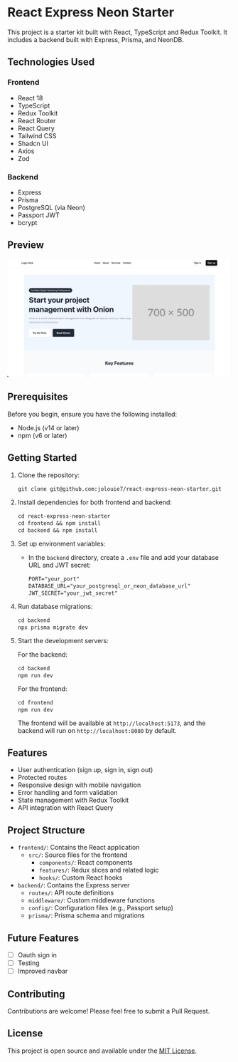 # React Express Neon Starter

This project is a starter kit built with React, TypeScript and Redux Toolkit. It includes a backend built with Express, Prisma, and NeonDB.

## Technologies Used

### Frontend
- React 18
- TypeScript
- Redux Toolkit
- React Router
- React Query
- Tailwind CSS
- Shadcn UI
- Axios
- Zod

### Backend
- Express
- Prisma
- PostgreSQL (via Neon)
- Passport JWT
- bcrypt

## Preview

![Project Preview](frontend/public/landing-page-preview.png)

## Prerequisites

Before you begin, ensure you have the following installed:

- Node.js (v14 or later)
- npm (v6 or later)

## Getting Started

1. Clone the repository:

   ```
   git clone git@github.com:jolouie7/react-express-neon-starter.git
   ```

2. Install dependencies for both frontend and backend:

   ```
   cd react-express-neon-starter
   cd frontend && npm install
   cd backend && npm install
   ```

3. Set up environment variables:
   - In the `backend` directory, create a `.env` file and add your database URL and JWT secret:
     ```
     PORT="your_port"
     DATABASE_URL="your_postgresql_or_neon_database_url"
     JWT_SECRET="your_jwt_secret"
     ```

4. Run database migrations:
   ```
   cd backend
   npx prisma migrate dev
   ```

5. Start the development servers:

   For the backend:
   ```
   cd backend
   npm run dev
   ```

   For the frontend:
   ```
   cd frontend
   npm run dev
   ```

   The frontend will be available at `http://localhost:5173`, and the backend will run on `http://localhost:8080` by default.

## Features

- User authentication (sign up, sign in, sign out)
- Protected routes
- Responsive design with mobile navigation
- Error handling and form validation
- State management with Redux Toolkit
- API integration with React Query

## Project Structure

- `frontend/`: Contains the React application
  - `src/`: Source files for the frontend
    - `components/`: React components
    - `features/`: Redux slices and related logic
    - `hooks/`: Custom React hooks
- `backend/`: Contains the Express server
  - `routes/`: API route definitions
  - `middleware/`: Custom middleware functions
  - `config/`: Configuration files (e.g., Passport setup)
  - `prisma/`: Prisma schema and migrations

## Future Features
- [ ] Oauth sign in
- [ ] Testing
- [ ] Improved navbar

## Contributing

Contributions are welcome! Please feel free to submit a Pull Request.

## License

This project is open source and available under the [MIT License](LICENSE).
